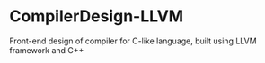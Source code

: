 # CompilerDesign-LLVM
Front-end design of compiler for C-like language, built using LLVM framework and C++
